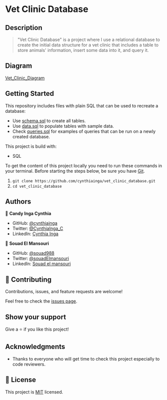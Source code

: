 # Vet Clinic Database

## Description

> "Vet Clinic Database" is a project where I use a relational database to create the initial data structure for a vet clinic that includes a table to store animals' information, insert some data into it, and query it.

## Diagram

[Vet_Clinic_Diagram](./vet_clinic_diagram.png)

## Getting Started

This repository includes files with plain SQL that can be used to recreate a database:

- Use [schema.sql](https://github.com/cynthiainga/vet_clinic_database/blob/develop/schema.sql) to create all tables.
- Use [data.sql](https://github.com/cynthiainga/vet_clinic_database/blob/develop/data.sql) to populate tables with sample data.
- Check [queries.sql](https://github.com/cynthiainga/vet_clinic_database/blob/develop/queries.sql) for examples of queries that can be run on a newly created database.

This project is build with:

- SQL

To get the content of this project locally you need to run these commands in your terminal.
Before starting the steps below, be sure you have [Git](https://www.linode.com/docs/guides/how-to-install-git-on-linux-mac-and-windows/).
1. `git clone https://github.com/cynthiainga/vet_clinic_database.git`
2. `cd vet_clinic_database`

## Authors

👤 **Candy Inga Cynthia**

- GitHub: [@cynthiainga](https://github.com/cynthiainga)
- Twitter: [@CynthiaInga_C](https://twitter.com/CynthiaInga_C)
- LinkedIn: [Cynthia Inga](https://www.linkedin.com/in/cynthia-inga/)

👤 **Souad El Mansouri**

- GitHub: [@souad988](https://github.com/souad988)
- Twitter: [@souadElmansouri](@souadElmansouri)
- LinkedIn: [Souad el mansouri](https://www.linkedin.com/in/souad-el-mansouri/)


## 🤝 Contributing

Contributions, issues, and feature requests are welcome!

Feel free to check the [issues page](https://github.com/cynthiainga/vet_clinic_database/issues).

## Show your support

Give a ⭐️ if you like this project!

## Acknowledgments

- Thanks to everyone who will get time to check this project especially to code reviewers.

## 📝 License

This project is [MIT](./MIT.md) licensed.
